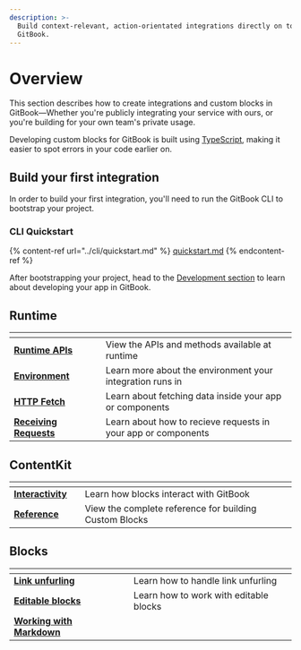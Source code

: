 ```yaml
---
description: >-
  Build context-relevant, action-orientated integrations directly on top of
  GitBook.
---
```


# Overview

This section describes how to create integrations and custom blocks in GitBook—Whether you're publicly integrating your service with ours, or you're building for your own team's private usage.

Developing custom blocks for GitBook is built using [TypeScript](https://www.typescriptlang.org/), making it easier to spot errors in your code earlier on.&#x20;

## Build your first integration

In order to build your first integration, you'll need to run the GitBook CLI to bootstrap your project.

### CLI Quickstart

{% content-ref url="../cli/quickstart.md" %}
[quickstart.md](../cli/quickstart.md)
{% endcontent-ref %}

After bootstrapping your project, head to the [Development section](../getting-started/development.md) to learn about developing your app in GitBook.

## Runtime

<table data-view="cards"><thead><tr><th></th><th></th><th></th></tr></thead><tbody><tr><td><a href="reference/"><strong>Runtime APIs</strong></a></td><td></td><td>View the APIs and methods available at runtime</td></tr><tr><td><a href="reference/environment.md"><strong>Environment</strong></a></td><td></td><td>Learn more about the environment your integration runs in</td></tr><tr><td><a href="reference/fetch.md"><strong>HTTP Fetch</strong></a></td><td></td><td>Learn about fetching data inside your app or components</td></tr><tr><td><a href="runtime/receiving-requests.md"><strong>Receiving Requests</strong></a></td><td></td><td>Learn about how to recieve requests in your app or components</td></tr></tbody></table>

## ContentKit

<table data-card-size="large" data-view="cards"><thead><tr><th></th><th></th><th></th></tr></thead><tbody><tr><td><a href="contentkit/interactivity.md"><strong>Interactivity</strong></a></td><td></td><td>Learn how blocks interact with GitBook</td></tr><tr><td><a href="contentkit/reference.md"><strong>Reference</strong></a></td><td></td><td>View the complete reference for building Custom Blocks</td></tr></tbody></table>

## Blocks

<table data-view="cards"><thead><tr><th></th><th></th><th></th></tr></thead><tbody><tr><td><a href="blocks/link-unfurling.md"><strong>Link unfurling</strong></a></td><td></td><td>Learn how to handle link unfurling</td></tr><tr><td><a href="blocks/editable-blocks.md"><strong>Editable blocks</strong></a></td><td></td><td>Learn how to work with editable blocks</td></tr><tr><td><a href="blocks/markdown.md"><strong>Working with Markdown</strong></a></td><td></td><td></td></tr></tbody></table>

